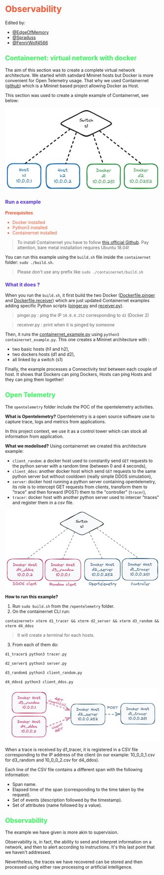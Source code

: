 # <span style="color: #ff5733;"> Observability </span> 

Edited by: 
* [@EdgeOfMemory](https://github.com/EdgeOfMemory-cloud)
* [@Spraduss](https://github.com/Spraduss)
* [@FenrirWolf4566](https://github.com/FenrirWolf4566)


## <span style="color: #33ff57;"> Containernet: virtual network with docker </span> 

The aim of this section was to create a complete virtual network architecture. We started whith satndard Mininet hosts but Docker is more convenient for Open Telemetry usage.
That why we used Containernet ([github](https://github.com/containernet/containernet)) which is a Mininet based project allowing Docker as Host.

This section was used to create a simple example of Containernet, see below:

![containernet_example](./assets/containernet_example.webp)

### <span style="color: #5733ff;"> Run a example </span> 

**<span style="color: #ff5733;">Prerequisites</span>**

<ul style="color: #ff5733;">
    <li>Docker installed</li>
    <li>Python3 installed</li>
    <li>Containernet installed</li>
</ul>

> To install Containernet you have to follow [this official Github](https://github.com/containernet/containernet). Pay attention, bare metal installation requires Ubuntu 18.04!

You can run this example using the `build.sh` file inside the `containernet` folder: `sudo ./build.sh`.
> Please don't use any prefix like `sudo ./containernet/build.sh`

### <span style="color: #5733ff;"> What it does ? </span> 

When you run the `build.sh`, it first build the two Docker ([Dockerfile.pinger](./containernet/Dockerfile.pinger) and [Dockerfile.receiver](./containernet/Dockerfile.receiver)) which are just updated Containernet examples adding specific Python scripts ([pinger.py](./containernet/pinger.py) and [receiver.py](./containernet/receiver.py)).

> pinger.py : ping the IP `10.0.0.252` corresponding to `d2` (Docker 2)

> receiver.py : print when it is pinged by someone

Then, it runs the [containernet_example.py](./containernet/containernet_example.py) using `python3 containernet_example.py`.
This one creates a Mininet architecture with :
* two basic hosts (h1 and h2), 
* two dockers hosts (d1 and d2), 
* all linked by a switch (s1)

Finally, the example processes a Connectivity test between each couple of host. It shows that Dockers can ping Dockers, Hosts can ping Hosts and they can ping them together!







## <span style="color: #33ff57;"> Open Telemetry </span> 

The `opentelemetry` folder include the POC of the opentelemetry activities.

**What is Opentelemetry?**
Opentelemetry is a open source software use to capture trace, logs and metrics from applications.

In this project context, we use it as a control tower which can stock all information from application.

**What we modelised?**
Using containernet we created this architecture example: 
* `client_random`: a docker host used to constantly send `GET` requests to the python server with a random time (between 0 and 4 seconds),
* `client_ddos`: another docker host which send `GET` requests to the same python server but without cooldown (really simple DDOS simulation),
* `server`: docker host running a python server containing  opentelemetry, its role is to intercept GET requests from clients, transform them to "trace" and then forward (POST) them to the "controller" (`tracer`),
* `tracer`: docker host with another python server used to intercer "traces" and register them in a csv file.


![opentelemetry_architecture](./assets/opentelemetry_architecture.png)

**How to run this example?**

1. Run `sudo build.sh` from the `/opentelemetry` folder.
2. On the containernet CLI run:
```
containernet> xterm d1_tracer && xterm d2_server && xterm d3_random && xterm d4_ddos
```
> It will create a terminal for each hosts.
3. From each of them do:
``` 
d1_tracer$ python3 tracer.py
```
``` 
d2_server$ python3 server.py
```
``` 
d3_random$ python3 client_random.py
```
``` 
d4_ddos$ python3 client_ddos.py
```

![opentemetry_request](./assets/opentelemetry_request.png)


When a trace is received by d1_tracer, it is registered in a CSV file corresponding to the IP address of the client (in our example: 10_0_0_1.csv for d3_random and 10_0_0_2.csv for d4_ddos).

Each line of the CSV file contains a different span with the following information:
* Span name.
* Elapsed time of the span (corresponding to the time taken by the request).
* Set of events (description followed by the timestamp).
* Set of attributes (name followed by a value).



## <span style="color: #33ff57;"> Observability </span> 

The example we have given is more akin to supervision.

Observability is, in fact, the ability to send and interpret information on a network, and then to alert according to instructions. It's this last point that we haven't addressed.

Nevertheless, the traces we have recovered can be stored and then processed using either raw processing or artificial intelligence.